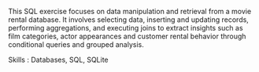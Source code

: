 This SQL exercise focuses on data manipulation and retrieval from a movie rental database. 
It involves selecting data, inserting and updating records, performing aggregations, 
and executing joins to extract insights such as film categories, actor appearances
and customer rental behavior through conditional queries and grouped analysis.

Skills : Databases, SQL, SQLite







